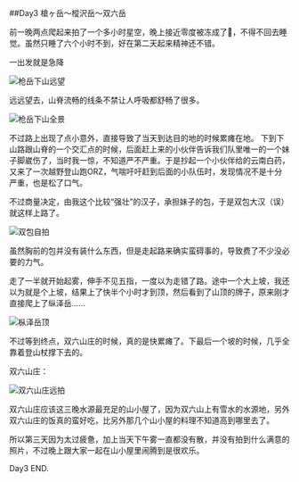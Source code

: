 ##Day3 槍ヶ岳〜樅沢岳〜双六岳

前一晚两点爬起来拍了一个多小时星空，晚上接近零度被冻成了🐶，不得不回去睡觉。虽然只睡了六个小时不到，好在第二天起来精神还不错。

一出发就是急降

![枪岳下山远望](http://7xkbc7.com1.z0.glb.clouddn.com/%E6%9E%AA%E5%B2%B3%E4%B8%8B%E5%B1%B1%E8%BF%9C%E6%9C%9B.JPG)

远远望去，山脊流畅的线条不禁让人呼吸都舒畅了很多。

![枪岳下山全景](http://7xkbc7.com1.z0.glb.clouddn.com/%E6%9E%AA%E5%B2%B3%E4%B8%8B%E5%B1%B1%E5%85%A8%E6%99%AF.JPG)

不过路上出现了点小意外，直接导致了当天到达目的地的时候累瘫在地。
下到下山路跟山脊的一个交汇点的时候，后面赶上来的小伙伴告诉我们队里唯一的一个妹子脚崴伤了，当时我一惊，不知道严不严重。于是抄起一个小伙伴给的云南白药，又来了一次越野登山跑ORZ，气喘吁吁赶到后面的小队伍时，发现情况不是十分严重，也是松了口气。

不过商量决定，由我这个比较“强壮”的汉子，承担妹子的包，于是双包大汉（误）就这样上路了。

![双包自拍](http://7xkbc7.com1.z0.glb.clouddn.com/%E5%8F%8C%E5%8C%85%E8%87%AA%E6%8B%8D.JPG)

虽然胸前的包并没有装什么东西，但是走起路来确实蛮碍事的，导致费了不少没必要的力气。

走了一半就开始起雾，伸手不见五指，一度以为走错了路。途中一个大上坡，我还以为就是个上坡，结果上了快半个小时才到顶，然后看到了山顶的牌子，原来刚才直接爬上了纵泽岳......

![枞泽岳顶](http://7xkbc7.com1.z0.glb.clouddn.com/%E6%9E%9E%E6%B3%BD%E5%B2%B3%E9%A1%B6.jpg)

不过等到终点，双六山庄的时候，真的是快累瘫了。下最后一个坡的时候，几乎全靠着登山杖撑下去的。

双六山庄：

![双六山庄远拍](http://7xkbc7.com1.z0.glb.clouddn.com/%E5%8F%8C%E5%85%AD%E5%B0%8F%E5%B1%8B%E8%BF%9C%E6%8B%8D.JPG)

双六山庄应该这三晚水源最充足的山小屋了，因为双六山上有雪水的水源地，另外双六山庄的饭真的蛮好吃，比另外那几个山小屋的料理不知道高到哪里去了。

所以第三天因为太过疲惫，加上当天下午雾一直都没有散，并没有拍到什么满意的照片，不过晚上跟大家一起在山小屋里闹腾到是很欢乐。

Day3 END.
